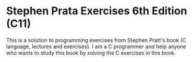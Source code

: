 # Stephen Prata Exercises 6th Edition (C11)
This is a solution to programming exercises from Stephen Pratt's book (C language, lectures and exercises).
I am a C programmer and help anyone who wants to study this book by solving the C exercises in this book.
